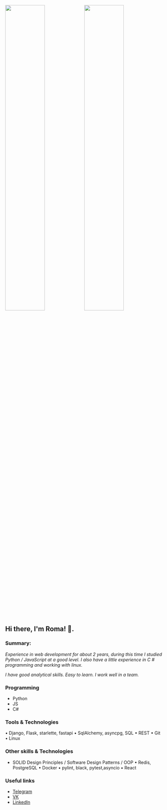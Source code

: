 <img src="https://avatars.mds.yandex.net/get-pdb/1749846/8e885a8e-d708-4b11-9180-3d6e8f2bc0a7/orig" object-fit="cover" width="50%"><img src="https://avatars.mds.yandex.net/get-pdb/1749846/8e885a8e-d708-4b11-9180-3d6e8f2bc0a7/orig" object-fit="cover" width="50%">

## Hi there, I'm Roma! 👋. 

### Summary:

*Experience in web development for about 2 years, during this time I studied Python / JavaScript at a good level. I also have a little experience in C # programming and working with linux.*

*I have good analytical skills. Easy to learn. I work well in a team.*

### Programming
* Python
* JS
* C#

### Tools & Technologies
• Django, Flask, starlette, fastapi
• SqlAlchemy, asyncpg, SQL
• REST
• Git
• Linux

### Other skills & Technologies
* SOLID Design Principles / Software Design Patterns / OOP
• Redis, PostgreSQL
• Docker
• pylint, black, pytest,asyncio
• React

### Useful links

- [Telegram](https://t.me/ohmaydev)
- [VK](https://vk.com/tokia_flex)
- [LinkedIn](https://www.linkedin.com/in/pankratovroman/)
